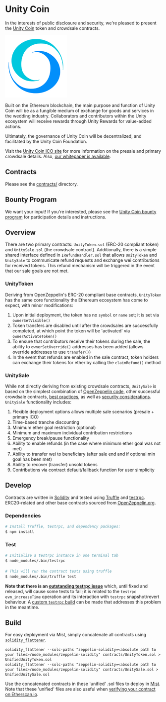 # Unity Coin
In the interests of public disclosure and security, we're pleased to present the [Unity Coin][unity coin] token and crowdsale contracts.

![Unity Coin](unitycoin-logo.png)

Built on the Ethereum blockchain, the main purpose and function of Unity Coin will be as a fungible medium of exchange for goods and services in the wedding industry. Collaborators and contributors within the Unity ecosystem will receive rewards through Unity Rewards for value-added actions.

Ultimately, the governance of Unity Coin will be decentralized, and facilitated by the Unity Coin Foundation.

Visit the [Unity Coin ICO site][unity coin] for more information on the presale and primary crowdsale details. Also, [our whitepaper is available][unitycoin whitepaper].

## Contracts
Please see the [contracts/](contracts) directory.

## Bounty Program
We want your input! If you're interested, please see the [Unity Coin bounty program][bounty program] for participation details and instructions.

## Overview
There are two primary contracts: `UnityToken.sol` (ERC-20 compliant token) and `UnitySale.sol` (the crowdsale contract). Additionally, there is a simple shared interface defined in `IRefundHandler.sol` that allows `UnityToken` and `UnitySale` to communicate refund requests and exchange wei contributions for received tokens. This refund mechanism will be triggered in the event that our sale goals are not met.

### UnityToken
Deriving from OpenZeppelin's ERC-20 compliant base contracts, `UnityToken` has the same core functionality the Ethereum ecosystem has come to expect, with minor modifications:
1. Upon initial deployment, the token has no `symbol` or `name` set; it is set via `ownerSetVisible()`
1. Token transfers are disabled until after the crowdsales are successfully completed, at which point the token will be 'activated' via `ownerActivateToken()`
1. To ensure that contributors receive their tokens during the sale, the ability to `ownerSetOverride()` addresses has been added (allows override addresses to use `transfer()`)
1. In the event that refunds are enabled in the sale contract, token holders can exchange their tokens for ether by calling the `claimRefund()` method

### UnitySale
While not directly deriving from existing crowdsale contracts, `UnitySale` is based on the simplest combination of [OpenZeppelin code][openzeppelin], other successful crowdsale contracts, [best practices][best practices], as well as [security considerations][security concerns]. `UnitySale` functionality includes:
1. Flexible deployment options allows multiple sale scenarios (presale + primary ICO)
1. Time-based tranche discounting
1. Minimum ether goal restriction (optional)
1. Minimum and maximum individual contribution restrictions
1. Emergency break/pause functionality
1. Ability to enable refunds (in the case where minimum ether goal was not met)
1. Ability to transfer wei to beneficiary (after sale end and if optional min goal has been met)
1. Ability to recover (transfer) unsold tokens
1. Contributions via contract default/fallback function for user simplicity

## Develop
Contracts are written in [Solidity][solidity] and tested using [Truffle][truffle] and [testrpc][testrpc]. ERC20-related and other base contracts sourced from [OpenZeppelin.org][openzeppelin].

### Dependencies
```bash
# Install Truffle, testrpc, and dependency packages:
$ npm install
```

### Test
```bash
# Initialize a testrpc instance in one terminal tab
$ node_modules/.bin/testrpc

# This will run the contract tests using truffle
$ node_modules/.bin/truffle test
```
**Note that there is an [outstanding testrpc issue][testrpc bug 390]** which, until fixed and released, will cause some tests to fail; it is related to the `testrpc` `evm_increaseTime` operation and its interaction with `testrpc` snapshot/revert behaviour. A [custom `testrpc` build][testrpc custom build workaround] can be made that addresses this problem in the meantime.

## Build
For easy deployment via Mist, simply concatenate all contracts using [`solidity_flattener`][solidity flattener].
```
solidity_flattener --solc-paths "zeppelin-solidity=<absolute path to your files>/node_modules/zeppelin-solidity" contracts/UnityToken.sol > UnifiedUnityToken.sol
solidity_flattener --solc-paths "zeppelin-solidity=<absolute path to your files>/node_modules/zeppelin-solidity" contracts/UnitySale.sol > UnifiedUnitySale.sol
```
Use the concatenated contracts in these 'unified' .sol files to deploy in [Mist][mist]. Note that these 'unified' files are also useful when [verifying your contract on Etherscan.io][etherscan verifycontract].

[unity coin]: https://www.unitycoin.onewed.com/
[ethereum]: https://www.ethereum.org/
[openzeppelin]: https://openzeppelin.org/
[solidity]: https://solidity.readthedocs.io/
[truffle]: http://truffleframework.com/
[testrpc]: https://github.com/ethereumjs/testrpc
[mist]: https://github.com/ethereum/mist
[solidity flattener]: https://github.com/BlockCatIO/solidity-flattener
[testrpc bug 390]: https://github.com/ethereumjs/testrpc/issues/390
[testrpc custom build workaround]: https://github.com/ethereumjs/testrpc/issues/390#issuecomment-336917098
[best practices]: http://solidity.readthedocs.io/en/develop/common-patterns.html
[security concerns]: http://solidity.readthedocs.io/en/develop/security-considerations.html
[etherscan verifycontract]: https://etherscan.io/verifyContract
[bounty program]: https://www.onewed.com/unitycoin-bounty-program/
[unitycoin whitepaper]: https://www.onewed.com/unitycoin-whitepaper/
